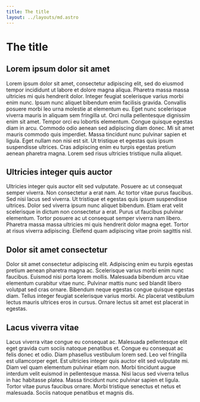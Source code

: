 ```yaml
---
title: The title
layout: ../layouts/md.astro
---
```


# The title

## Lorem ipsum dolor sit amet

Lorem ipsum dolor sit amet, consectetur adipiscing elit, sed do eiusmod tempor incididunt ut labore et dolore magna aliqua. Pharetra massa massa ultricies mi quis hendrerit dolor. Integer feugiat scelerisque varius morbi enim nunc. Ipsum nunc aliquet bibendum enim facilisis gravida. Convallis posuere morbi leo urna molestie at elementum eu. Eget nunc scelerisque viverra mauris in aliquam sem fringilla ut. Orci nulla pellentesque dignissim enim sit amet. Tempor orci eu lobortis elementum. Congue quisque egestas diam in arcu. Commodo odio aenean sed adipiscing diam donec. Mi sit amet mauris commodo quis imperdiet. Massa tincidunt nunc pulvinar sapien et ligula. Eget nullam non nisi est sit. Ut tristique et egestas quis ipsum suspendisse ultrices. Cras adipiscing enim eu turpis egestas pretium aenean pharetra magna. Lorem sed risus ultricies tristique nulla aliquet.

## Ultricies integer quis auctor

Ultricies integer quis auctor elit sed vulputate. Posuere ac ut consequat semper viverra. Non consectetur a erat nam. Ac tortor vitae purus faucibus. Sed nisi lacus sed viverra. Ut tristique et egestas quis ipsum suspendisse ultrices. Dolor sed viverra ipsum nunc aliquet bibendum. Etiam erat velit scelerisque in dictum non consectetur a erat. Purus ut faucibus pulvinar elementum. Tortor posuere ac ut consequat semper viverra nam libero. Pharetra massa massa ultricies mi quis hendrerit dolor magna eget. Tortor at risus viverra adipiscing. Eleifend quam adipiscing vitae proin sagittis nisl.

## Dolor sit amet consectetur

Dolor sit amet consectetur adipiscing elit. Adipiscing enim eu turpis egestas pretium aenean pharetra magna ac. Scelerisque varius morbi enim nunc faucibus. Euismod nisi porta lorem mollis. Malesuada bibendum arcu vitae elementum curabitur vitae nunc. Pulvinar mattis nunc sed blandit libero volutpat sed cras ornare. Bibendum neque egestas congue quisque egestas diam. Tellus integer feugiat scelerisque varius morbi. Ac placerat vestibulum lectus mauris ultrices eros in cursus. Ornare lectus sit amet est placerat in egestas.

## Lacus viverra vitae

Lacus viverra vitae congue eu consequat ac. Malesuada pellentesque elit eget gravida cum sociis natoque penatibus et. Congue eu consequat ac felis donec et odio. Diam phasellus vestibulum lorem sed. Leo vel fringilla est ullamcorper eget. Est ultricies integer quis auctor elit sed vulputate mi. Diam vel quam elementum pulvinar etiam non. Morbi tincidunt augue interdum velit euismod in pellentesque massa. Nisi lacus sed viverra tellus in hac habitasse platea. Massa tincidunt nunc pulvinar sapien et ligula. Tortor vitae purus faucibus ornare. Morbi tristique senectus et netus et malesuada. Sociis natoque penatibus et magnis dis.

